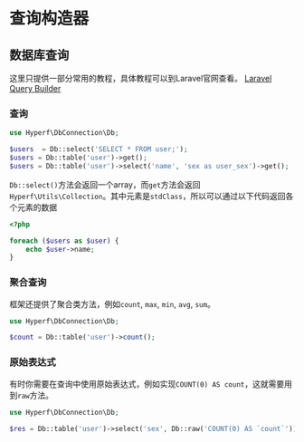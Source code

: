 # 查询构造器

## 数据库查询

这里只提供一部分常用的教程，具体教程可以到Laravel官网查看。
[Laravel Query Builder](https://laravel.com/docs/5.8/queries)

### 查询

```php
use Hyperf\DbConnection\Db;

$users  = Db::select('SELECT * FROM user;');
$users = Db::table('user')->get();
$users = Db::table('user')->select('name', 'sex as user_sex')->get();
```

`Db::select()`方法会返回一个array，而`get`方法会返回`Hyperf\Utils\Collection`。其中元素是`stdClass`，所以可以通过以下代码返回各个元素的数据

```php
<?php

foreach ($users as $user) {
    echo $user->name;
}
```

### 聚合查询

框架还提供了聚合类方法，例如`count`, `max`, `min`, `avg`, `sum`。

```php
use Hyperf\DbConnection\Db;

$count = Db::table('user')->count();
```

### 原始表达式

有时你需要在查询中使用原始表达式，例如实现`COUNT(0) AS count`，这就需要用到`raw`方法。

```php
use Hyperf\DbConnection\Db;

$res = Db::table('user')->select('sex', Db::raw('COUNT(0) AS `count`'))->groupBy('sex')->get();
```


